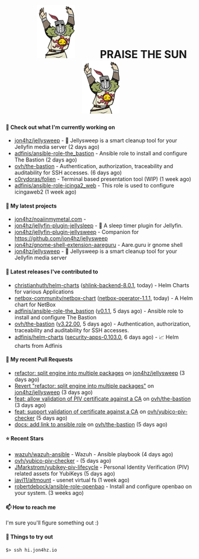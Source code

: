 <h1 align="center">
  <img src="./assets/praise-the-sun.gif" width="100" alt="PRAISE THE SUN" style="margin: 0 60px;"/>
  PRAISE THE SUN
  <img src="./assets/praise-the-sun.gif" width="100" alt="PRAISE THE SUN" style="margin: 0 60px;"/>
</h1>

#### 👷 Check out what I'm currently working on

- [jon4hz/jellysweep](https://github.com/jon4hz/jellysweep) - 🧹 Jellysweep is a smart cleanup tool for your Jellyfin media server (2 days ago)
- [adfinis/ansible-role-the_bastion](https://github.com/adfinis/ansible-role-the_bastion) - Ansible role to install and configure The Bastion (2 days ago)
- [ovh/the-bastion](https://github.com/ovh/the-bastion) - Authentication, authorization, traceability and auditability for SSH accesses. (6 days ago)
- [c0rydoras/folien](https://github.com/c0rydoras/folien) - Terminal based presentation tool (WIP) (1 week ago)
- [adfinis/ansible-role-icinga2_web](https://github.com/adfinis/ansible-role-icinga2_web) - This role is used to configure icingaweb2 (1 week ago)

#### 🌱 My latest projects

- [jon4hz/noaiinmymetal.com](https://github.com/jon4hz/noaiinmymetal.com) - 
- [jon4hz/jellyfin-plugin-jellysleep](https://github.com/jon4hz/jellyfin-plugin-jellysleep) - 🌙 A sleep timer plugin for Jellyfin.
- [jon4hz/jellyfin-plugin-jellysweep](https://github.com/jon4hz/jellyfin-plugin-jellysweep) - Companion for https://github.com/jon4hz/jellysweep
- [jon4hz/gnome-shell-extension-aareguru](https://github.com/jon4hz/gnome-shell-extension-aareguru) - Aare.guru ir gnome shell
- [jon4hz/jellysweep](https://github.com/jon4hz/jellysweep) - 🧹 Jellysweep is a smart cleanup tool for your Jellyfin media server

#### 🔭 Latest releases I've contributed to

- [christianhuth/helm-charts](https://github.com/christianhuth/helm-charts) ([shlink-backend-8.0.1](https://github.com/christianhuth/helm-charts/releases/tag/shlink-backend-8.0.1), today) - Helm Charts for various Applications
- [netbox-community/netbox-chart](https://github.com/netbox-community/netbox-chart) ([netbox-operator-1.1.1](https://github.com/netbox-community/netbox-chart/releases/tag/netbox-operator-1.1.1), today) - A Helm chart for NetBox
- [adfinis/ansible-role-the_bastion](https://github.com/adfinis/ansible-role-the_bastion) ([v0.1.1](https://github.com/adfinis/ansible-role-the_bastion/releases/tag/v0.1.1), 5 days ago) - Ansible role to install and configure The Bastion
- [ovh/the-bastion](https://github.com/ovh/the-bastion) ([v3.22.00](https://github.com/ovh/the-bastion/releases/tag/v3.22.00), 5 days ago) - Authentication, authorization, traceability and auditability for SSH accesses.
- [adfinis/helm-charts](https://github.com/adfinis/helm-charts) ([security-apps-0.103.0](https://github.com/adfinis/helm-charts/releases/tag/security-apps-0.103.0), 6 days ago) - 📈 Helm charts from Adfinis

#### 🔨 My recent Pull Requests

- [refactor: split engine into multiple packages](https://github.com/jon4hz/jellysweep/pull/123) on [jon4hz/jellysweep](https://github.com/jon4hz/jellysweep) (3 days ago)
- [Revert &#34;refactor: split engine into multiple packages&#34;](https://github.com/jon4hz/jellysweep/pull/122) on [jon4hz/jellysweep](https://github.com/jon4hz/jellysweep) (3 days ago)
- [feat: allow validation of PIV certificate against a CA](https://github.com/ovh/the-bastion/pull/589) on [ovh/the-bastion](https://github.com/ovh/the-bastion) (3 days ago)
- [feat: support validation of certificate against a CA](https://github.com/ovh/yubico-piv-checker/pull/9) on [ovh/yubico-piv-checker](https://github.com/ovh/yubico-piv-checker) (5 days ago)
- [docs: add link to ansible role](https://github.com/ovh/the-bastion/pull/588) on [ovh/the-bastion](https://github.com/ovh/the-bastion) (5 days ago)

#### ⭐ Recent Stars

- [wazuh/wazuh-ansible](https://github.com/wazuh/wazuh-ansible) - Wazuh - Ansible playbook (4 days ago)
- [ovh/yubico-piv-checker](https://github.com/ovh/yubico-piv-checker) -  (5 days ago)
- [JMarkstrom/yubikey-piv-lifecycle](https://github.com/JMarkstrom/yubikey-piv-lifecycle) - Personal Identity Verification (PIV) related assets for YubiKeys (5 days ago)
- [javi11/altmount](https://github.com/javi11/altmount) - usenet virtual fs (1 week ago)
- [robertdebock/ansible-role-openbao](https://github.com/robertdebock/ansible-role-openbao) - Install and configure openbao on your system. (3 weeks ago)

#### 📫 How to reach me
I'm sure you'll figure something out :)

#### 👀 Things to try out
```
$> ssh hi.jon4hz.io
```